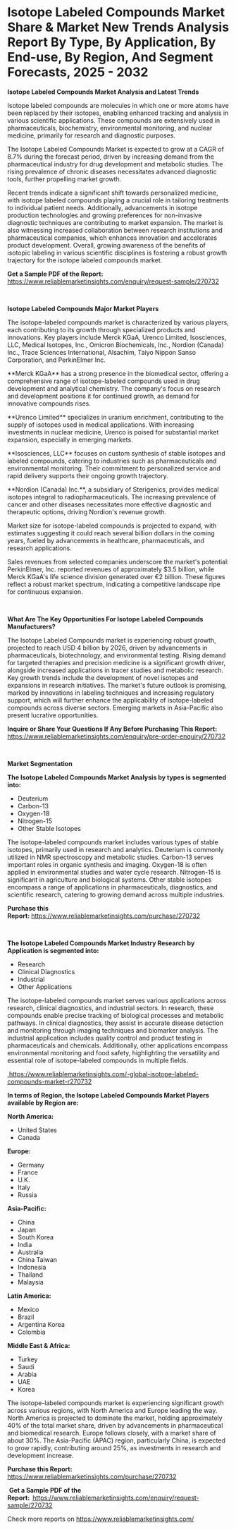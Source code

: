 <p><h1>Isotope Labeled Compounds Market Share & Market New Trends Analysis Report By Type, By Application, By End-use, By Region, And Segment Forecasts, 2025 - 2032</h1></p><p><strong>Isotope Labeled Compounds Market Analysis and Latest Trends</strong></p>
<p><p>Isotope labeled compounds are molecules in which one or more atoms have been replaced by their isotopes, enabling enhanced tracking and analysis in various scientific applications. These compounds are extensively used in pharmaceuticals, biochemistry, environmental monitoring, and nuclear medicine, primarily for research and diagnostic purposes. </p><p>The Isotope Labeled Compounds Market is expected to grow at a CAGR of 8.7% during the forecast period, driven by increasing demand from the pharmaceutical industry for drug development and metabolic studies. The rising prevalence of chronic diseases necessitates advanced diagnostic tools, further propelling market growth. </p><p>Recent trends indicate a significant shift towards personalized medicine, with isotope labeled compounds playing a crucial role in tailoring treatments to individual patient needs. Additionally, advancements in isotope production technologies and growing preferences for non-invasive diagnostic techniques are contributing to market expansion. The market is also witnessing increased collaboration between research institutions and pharmaceutical companies, which enhances innovation and accelerates product development. Overall, growing awareness of the benefits of isotopic labeling in various scientific disciplines is fostering a robust growth trajectory for the isotope labeled compounds market.</p></p>
<p><strong>Get a Sample PDF of the Report:&nbsp;</strong> <a href="https://www.reliablemarketinsights.com/enquiry/request-sample/270732?utm_campaign=2531&utm_medium=2&utm_source=Github&utm_content=ia&utm_term=30032025&utm_id=isotope-labeled-compounds">https://www.reliablemarketinsights.com/enquiry/request-sample/270732</a></p>
<p>&nbsp;</p>
<p><strong>Isotope Labeled Compounds Major Market Players</strong></p>
<p><p>The isotope-labeled compounds market is characterized by various players, each contributing to its growth through specialized products and innovations. Key players include Merck KGaA, Urenco Limited, Isosciences, LLC, Medical Isotopes, Inc., Omicron Biochemicals, Inc., Nordion (Canada) Inc., Trace Sciences International, Alsachim, Taiyo Nippon Sanso Corporation, and PerkinElmer Inc.</p><p>**Merck KGaA** has a strong presence in the biomedical sector, offering a comprehensive range of isotope-labeled compounds used in drug development and analytical chemistry. The company's focus on research and development positions it for continued growth, as demand for innovative compounds rises.</p><p>**Urenco Limited** specializes in uranium enrichment, contributing to the supply of isotopes used in medical applications. With increasing investments in nuclear medicine, Urenco is poised for substantial market expansion, especially in emerging markets.</p><p>**Isosciences, LLC** focuses on custom synthesis of stable isotopes and labeled compounds, catering to industries such as pharmaceuticals and environmental monitoring. Their commitment to personalized service and rapid delivery supports their ongoing growth trajectory.</p><p>**Nordion (Canada) Inc.**, a subsidiary of Sterigenics, provides medical isotopes integral to radiopharmaceuticals. The increasing prevalence of cancer and other diseases necessitates more effective diagnostic and therapeutic options, driving Nordion's revenue growth.</p><p>Market size for isotope-labeled compounds is projected to expand, with estimates suggesting it could reach several billion dollars in the coming years, fueled by advancements in healthcare, pharmaceuticals, and research applications. </p><p>Sales revenues from selected companies underscore the market's potential: PerkinElmer, Inc. reported revenues of approximately $3.5 billion, while Merck KGaA's life science division generated over €2 billion. These figures reflect a robust market spectrum, indicating a competitive landscape ripe for continuous expansion.</p></p>
<p>&nbsp;</p>
<p><strong>What Are The Key Opportunities For Isotope Labeled Compounds Manufacturers?</strong></p>
<p><p>The Isotope Labeled Compounds market is experiencing robust growth, projected to reach USD 4 billion by 2026, driven by advancements in pharmaceuticals, biotechnology, and environmental testing. Rising demand for targeted therapies and precision medicine is a significant growth driver, alongside increased applications in tracer studies and metabolic research. Key growth trends include the development of novel isotopes and expansions in research initiatives. The market's future outlook is promising, marked by innovations in labeling techniques and increasing regulatory support, which will further enhance the applicability of isotope-labeled compounds across diverse sectors. Emerging markets in Asia-Pacific also present lucrative opportunities.</p></p>
<p><strong>Inquire or Share Your Questions If Any Before Purchasing This Report:</strong> <a href="https://www.reliablemarketinsights.com/enquiry/pre-order-enquiry/270732?utm_campaign=2531&utm_medium=2&utm_source=Github&utm_content=ia&utm_term=30032025&utm_id=isotope-labeled-compounds">https://www.reliablemarketinsights.com/enquiry/pre-order-enquiry/270732</a></p>
<p>&nbsp;</p>
<p><strong>Market Segmentation</strong></p>
<p><strong>The Isotope Labeled Compounds Market Analysis by types is segmented into:</strong></p>
<p><ul><li>Deuterium</li><li>Carbon-13</li><li>Oxygen-18</li><li>Nitrogen-15</li><li>Other Stable Isotopes</li></ul></p>
<p><p>The isotope-labeled compounds market includes various types of stable isotopes, primarily used in research and analytics. Deuterium is commonly utilized in NMR spectroscopy and metabolic studies. Carbon-13 serves important roles in organic synthesis and imaging. Oxygen-18 is often applied in environmental studies and water cycle research. Nitrogen-15 is significant in agriculture and biological systems. Other stable isotopes encompass a range of applications in pharmaceuticals, diagnostics, and scientific research, catering to growing demand across multiple industries.</p></p>
<p><strong>Purchase this Report:&nbsp;</strong><a href="https://www.reliablemarketinsights.com/purchase/270732?utm_campaign=2531&utm_medium=2&utm_source=Github&utm_content=ia&utm_term=30032025&utm_id=isotope-labeled-compounds">https://www.reliablemarketinsights.com/purchase/270732</a></p>
<p>&nbsp;</p>
<p><strong>The Isotope Labeled Compounds Market Industry Research by Application is segmented into:</strong></p>
<p><ul><li>Research</li><li>Clinical Diagnostics</li><li>Industrial</li><li>Other Applications</li></ul></p>
<p><p>The isotope-labeled compounds market serves various applications across research, clinical diagnostics, and industrial sectors. In research, these compounds enable precise tracking of biological processes and metabolic pathways. In clinical diagnostics, they assist in accurate disease detection and monitoring through imaging techniques and biomarker analysis. The industrial application includes quality control and product testing in pharmaceuticals and chemicals. Additionally, other applications encompass environmental monitoring and food safety, highlighting the versatility and essential role of isotope-labeled compounds in multiple fields.</p></p>
<p><a href="https://www.reliablemarketinsights.com/-global-isotope-labeled-compounds-market-r270732?utm_campaign=2531&utm_medium=2&utm_source=Github&utm_content=ia&utm_term=30032025&utm_id=isotope-labeled-compounds">&nbsp;https://www.reliablemarketinsights.com/-global-isotope-labeled-compounds-market-r270732</a></p>
<p><strong>In terms of Region, the Isotope Labeled Compounds Market Players available by Region are:</strong></p>
<p>
    <p> <strong> North America: </strong>
        <ul>
            <li>United States</li>
            <li>Canada</li>
        </ul>
        </p> 
    <p> <strong> Europe: </strong>
        <ul>
            <li>Germany</li>
            <li>France</li>
            <li>U.K.</li>
            <li>Italy</li>
            <li>Russia</li>
        </ul>
        </p> 
    <p> <strong> Asia-Pacific: </strong>
        <ul>
            <li>China</li>
            <li>Japan</li>
            <li>South Korea</li>
            <li>India</li>
            <li>Australia</li>
            <li>China Taiwan</li>
            <li>Indonesia</li>
            <li>Thailand</li>
            <li>Malaysia</li>
        </ul>
        </p> 
    <p> <strong> Latin America: </strong>
        <ul>
            <li>Mexico</li>
            <li>Brazil</li>
            <li>Argentina Korea</li>
            <li>Colombia</li>
        </ul>
        </p> 
    <p> <strong> Middle East & Africa: </strong>
        <ul>
            <li>Turkey</li>
            <li>Saudi</li>
            <li>Arabia</li>
            <li>UAE</li>
            <li>Korea</li>
        </ul>
    </p>
    </p>
<p><p>The isotope-labeled compounds market is experiencing significant growth across various regions, with North America and Europe leading the way. North America is projected to dominate the market, holding approximately 40% of the total market share, driven by advancements in pharmaceutical and biomedical research. Europe follows closely, with a market share of about 30%. The Asia-Pacific (APAC) region, particularly China, is expected to grow rapidly, contributing around 25%, as investments in research and development increase.</p></p>
<p><strong>Purchase this Report: </strong><a href="https://www.reliablemarketinsights.com/purchase/270732?utm_campaign=2531&utm_medium=2&utm_source=Github&utm_content=ia&utm_term=30032025&utm_id=isotope-labeled-compounds">https://www.reliablemarketinsights.com/purchase/270732</a></p>
<p>&nbsp;<strong>Get a Sample PDF of the Report:&nbsp;&nbsp;</strong><a href="https://www.reliablemarketinsights.com/enquiry/request-sample/270732?utm_campaign=2531&utm_medium=2&utm_source=Github&utm_content=ia&utm_term=30032025&utm_id=isotope-labeled-compounds">https://www.reliablemarketinsights.com/enquiry/request-sample/270732</a></p>
<p><strong></strong></p>
<p>Check more reports on <a href="https://www.reliablemarketinsights.com/?utm_campaign=2531&utm_medium=2&utm_source=Github&utm_content=ia&utm_term=30032025&utm_id=isotope-labeled-compounds">https://www.reliablemarketinsights.com/</a></p>